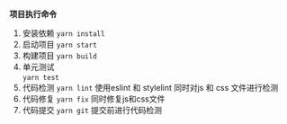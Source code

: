 **项目执行命令**
1. 安装依赖
    `yarn install`
2. 启动项目
    `yarn start`
3. 构建项目
   `yarn build`  
4. 单元测试   
 `yarn test`
5. 代码检测
  `yarn lint`
  使用eslint 和 stylelint 同时对js 和 css 文件进行检测
6. 代码修复
   `yarn fix`
   同时修复js和css文件
7. 代码提交
 `yarn git`
 提交前进行代码检测